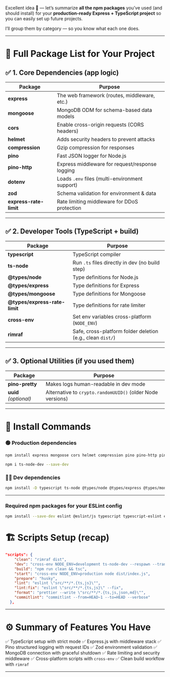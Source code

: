 Excellent idea 👏 — let’s summarize **all the npm packages** you’ve used (and should install) for your **production-ready Express + TypeScript project** so you can easily set up future projects.

I’ll group them by category — so you know what each one does.

---

# 🧩 **Full Package List for Your Project**

## ✅ 1. Core Dependencies (app logic)

| Package                | Purpose                                         |
| ---------------------- | ----------------------------------------------- |
| **express**            | The web framework (routes, middleware, etc.)    |
| **mongoose**           | MongoDB ODM for schema-based data models        |
| **cors**               | Enable cross-origin requests (CORS headers)     |
| **helmet**             | Adds security headers to prevent attacks        |
| **compression**        | Gzip compression for responses                  |
| **pino**               | Fast JSON logger for Node.js                    |
| **pino-http**          | Express middleware for request/response logging |
| **dotenv**             | Loads `.env` files (multi-environment support)  |
| **zod**                | Schema validation for environment & data        |
| **express-rate-limit** | Rate limiting middleware for DDoS protection    |

---

## ✅ 2. Developer Tools (TypeScript + build)

| Package                       | Purpose                                                    |
| ----------------------------- | ---------------------------------------------------------- |
| **typescript**                | TypeScript compiler                                        |
| **ts-node**                   | Run `.ts` files directly in dev (no build step)            |
| **@types/node**               | Type definitions for Node.js                               |
| **@types/express**            | Type definitions for Express                               |
| **@types/mongoose**           | Type definitions for Mongoose                              |
| **@types/express-rate-limit** | Type definitions for rate limiter                          |
| **cross-env**                 | Set env variables cross-platform (`NODE_ENV`)              |
| **rimraf**                    | Safe, cross-platform folder deletion (e.g., clean `dist/`) |

---

## ✅ 3. Optional Utilities (if you used them)

| Package               | Purpose                                                    |
| --------------------- | ---------------------------------------------------------- |
| **pino-pretty**       | Makes logs human-readable in dev mode                      |
| **uuid** _(optional)_ | Alternative to `crypto.randomUUID()` (older Node versions) |

---

# 🧰 Install Commands

### 🟢 Production dependencies

```bash
npm install express mongoose cors helmet compression pino pino-http pino-pretty dotenv zod express-rate-limit
```

```bash
npm i ts-node-dev --save-dev
```

### 🧑‍💻 Dev dependencies

```bash
npm install -D typescript ts-node @types/node @types/express @types/mongoose @types/express-rate-limit cross-env rimraf
```

---

### Required npm packages for your ESLint config

```bash
npm install --save-dev eslint @eslint/js typescript typescript-eslint eslint-plugin-prettier prettier eslint-config-prettier
```

# 🏗️ Scripts Setup (recap)

```json
"scripts": {
    "clean": "rimraf dist",
    "dev": "cross-env NODE_ENV=development ts-node-dev --respawn --transpile-only src/index.ts",
    "build": "npm run clean && tsc",
    "start": "cross-env NODE_ENV=production node dist/index.js",
    "prepare": "husky",
    "lint": "eslint \"src/**/*.{ts,js}\"",
    "lint:fix": "eslint \"src/**/*.{ts,js}\" --fix",
    "format": "prettier --write \"src/**/*.{ts,js,json,md}\"",
    "commitlint": "commitlint --from=HEAD~1 --to=HEAD --verbose"
  },
```

---

# ⚙️ Summary of Features You Have

✅ TypeScript setup with strict mode
✅ Express.js with middleware stack
✅ Pino structured logging with request IDs
✅ Zod environment validation
✅ MongoDB connection with graceful shutdown
✅ Rate limiting and security middleware
✅ Cross-platform scripts with `cross-env`
✅ Clean build workflow with `rimraf`

---
